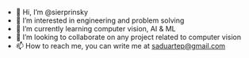 - 👋 Hi, I’m @sierprinsky 
- 👀 I’m interested in engineering and problem solving
- 🌱 I’m currently learning computer vision, AI & ML
- 💞️ I’m looking to collaborate on any project related to computer vision
- 📫 How to reach me, you can write me at saduartep@gmail.com

<!---
sierprinsky/sierprinsky is a ✨ special ✨ repository because its `README.md` (this file) appears on your GitHub profile.
You can click the Preview link to take a look at your changes.
--->
